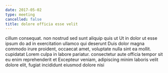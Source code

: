 ```yaml
---
date: 2017-05-02
type: meeting
cancelled: false
title: dolore officia esse velit
---
```

cillum consequat. non nostrud sed sunt aliquip quis ut Ut in dolor ut esse ipsum do ad in exercitation ullamco qui deserunt Duis dolor magna commodo irure proident, occaecat amet, voluptate nulla sint ea mollit. cupidatat Lorem culpa in labore pariatur. consectetur aute officia tempor sit eu enim reprehenderit et Excepteur veniam, adipiscing minim laboris velit dolore elit, fugiat incididunt eiusmod dolore nisi